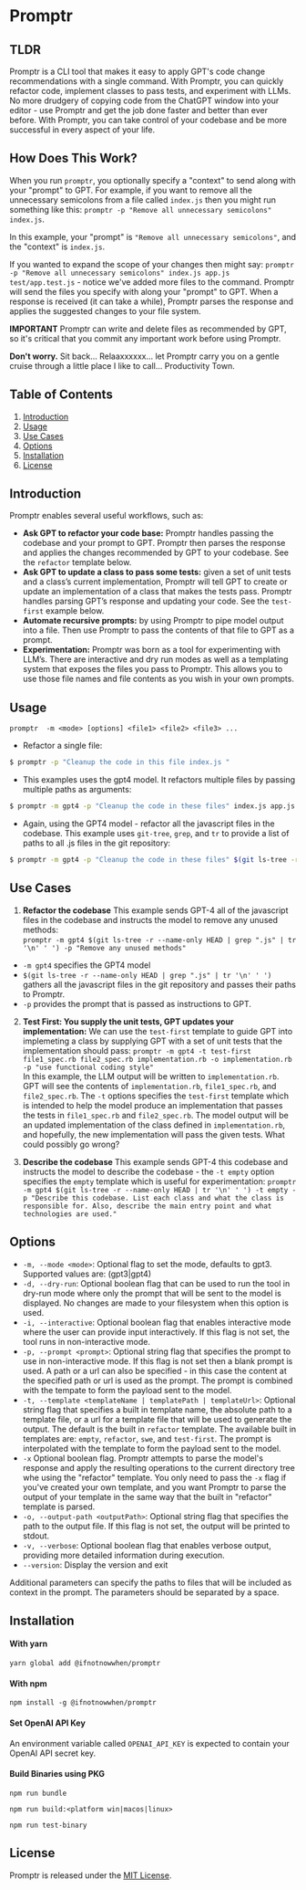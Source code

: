 # Promptr

## TLDR 
Promptr is a CLI tool that makes it easy to apply GPT's code change recommendations with a single command. With Promptr, you can quickly refactor code, implement classes to pass tests, and experiment with LLMs. No more drudgery of copying code from the ChatGPT window into your editor - use Promptr and get the job done faster and better than ever before. With Promptr, you can take control of your codebase and be more successful in every aspect of your life.


## How Does This Work?
When you run `promptr`, you optionally specify a "context" to send along with your "prompt" to GPT. For example, if you want to remove all the unnecessary semicolons from a file called `index.js` then you might run something like this: `promptr -p "Remove all unnecessary semicolons" index.js`. 

In this example, your "prompt" is `"Remove all unnecessary semicolons"`, and the "context" is `index.js`. 

If you wanted to expand the scope of your changes then might say: `promptr -p "Remove all unnecessary semicolons" index.js app.js test/app.test.js` - notice we've added more files to the command. Promptr will send the files you specify with along your "prompt" to GPT. When a response is received (it can take a while), Promptr parses the response and applies the suggested changes to your file system.

__IMPORTANT__ 
Promptr can write and delete files as recommended by GPT, so it's critical that you commit any important work before using Promptr. 

__Don't worry.__ 
Sit back... Relaaxxxxxx... let Promptr carry you on a gentle cruise through a little place I like to call... Productivity Town.

## Table of Contents
1. [Introduction](#introduction)
2. [Usage](#usage)
3. [Use Cases](#use-cases)
4. [Options](#options)
5. [Installation](#installation)
6. [License](#license)

## Introduction

Promptr enables several useful workflows, such as:

- __Ask GPT to refactor your code base:__ Promptr handles passing the codebase and your prompt to GPT. Promptr then parses the response and applies the changes recommended by GPT to your codebase. See the `refactor` template below.
- __Ask GPT to update a class to pass some tests:__ given a set of unit tests and a class’s current implementation, Promptr will tell GPT to create or update an implementation of a class that makes the tests pass. Promptr handles parsing GPT’s response and updating your code. See the `test-first` example below.
- __Automate recursive prompts:__ by using Promptr to pipe model output into a file. Then use Promptr to pass the contents of that file to GPT as a prompt.
- __Experimentation:__ Promptr was born as a tool for experimenting with LLM’s. There are interactive and dry run modes as well as a templating system that exposes the files you pass to Promptr. This allows you to use those file names and file contents as you wish in your own prompts.

## Usage

`promptr  -m <mode> [options] <file1> <file2> <file3> ...`


- Refactor a single file:

```bash
$ promptr -p "Cleanup the code in this file index.js "
```

- This examples uses the gpt4 model. It refactors multiple files by passing multiple paths as arguments:

```bash
$ promptr -m gpt4 -p "Cleanup the code in these files" index.js app.js 
```

- Again, using the GPT4 model - refactor all the javascript files in the codebase. This example uses `git-tree`, `grep`, and `tr` to provide a list of paths to all .js files in the git repository:

```bash
$ promptr -m gpt4 -p "Cleanup the code in these files" $(git ls-tree -r --name-only HEAD | grep ".js" | tr '\n' ' ')
```

## Use Cases

1. __Refactor the codebase__ 
This example sends GPT-4 all of the javascript files in the codebase and instructs the model to remove any unused methods: <br /> `promptr -m gpt4 $(git ls-tree -r --name-only HEAD | grep ".js" | tr '\n' ' ') -p "Remove any unused methods"` <br />
- `-m gpt4` specifies the GPT4 model
- `$(git ls-tree -r --name-only HEAD | grep ".js" | tr '\n' ' ')` gathers all the javascript files in the git repository and passes their paths to Promptr.
- `-p` provides the prompt that is passed as instructions to GPT.


2. __Test First: You supply the unit tests, GPT updates your implementation:__ 
We can use the `test-first` template to guide GPT into implemeting a class by supplying GPT with a set of unit tests that the implementation should pass:
`
promptr -m gpt4 -t test-first file1_spec.rb file2_spec.rb implementation.rb -o implementation.rb -p "use functional coding style"
`
<br />In this example, the LLM output will be written to `implementation.rb`. GPT will see the contents of `implementation.rb`, `file1_spec.rb`, and `file2_spec.rb`. The `-t` options specifies the `test-first` template which is intended to help the model produce an implementation that passes the tests in `file1_spec.rb` and `file2_spec.rb`. The model output will be an updated implementation of the class defined in `implementation.rb`, and hopefully, the new implementation will pass the given tests. What could possibly go wrong?


3. __Describe the codebase__
This example sends GPT-4 this codebase and instructs the model to describe the codebase - the `-t empty` option specifies the `empty` template which is useful for experimentation:
`promptr -m gpt4 $(git ls-tree -r --name-only HEAD | tr '\n' ' ') -t empty -p "Describe this codebase. List each class and what the class is responsible for. Also, describe the main entry point and what technologies are used."`<br />


## Options
- `-m, --mode <mode>`: Optional flag to set the mode, defaults to gpt3. Supported values are: (gpt3|gpt4)
- `-d, --dry-run`: Optional boolean flag that can be used to run the tool in dry-run mode where only the prompt that will be sent to the model is displayed. No changes are made to your filesystem when this option is used.
- `-i, --interactive`: Optional boolean flag that enables interactive mode where the user can provide input interactively. If this flag is not set, the tool runs in non-interactive mode.
- `-p, --prompt <prompt>`: Optional string flag that specifies the prompt to use in non-interactive mode. If this flag is not set then a blank prompt is used. A path or a url can also be specified - in this case the content at the specified path or url is used as the prompt. The prompt is combined with the tempate to form the payload sent to the model.
- `-t, --template <templateName | templatePath | templateUrl>`: Optional string flag that specifies a built in template name, the absolute path to a template file, or a url for a template file that will be used to generate the output. The default is the  built in `refactor` template. The available built in templates are: `empty`, `refactor`, `swe`, and `test-first`. The prompt is interpolated with the template to form the payload sent to the model.
- `-x` Optional boolean flag. Promptr attempts to parse the model's response and apply the resulting operations to the current directory tree whe using the "refactor" template. You only need to pass the `-x` flag if you've created your own template, and you want Promptr to parse the output of your template in the same way that the built in "refactor" template is parsed.
- `-o, --output-path <outputPath>`: Optional string flag that specifies the path to the output file. If this flag is not set, the output will be printed to stdout.
- `-v, --verbose`: Optional boolean flag that enables verbose output, providing more detailed information during execution.
- `--version`: Display the version and exit

Additional parameters can specify the paths to files that will be included as context in the prompt. The parameters should be separated by a space.

## Installation

#### With yarn
```
yarn global add @ifnotnowwhen/promptr
```

#### With npm
```
npm install -g @ifnotnowwhen/promptr
```

#### Set OpenAI API Key
An environment variable called `OPENAI_API_KEY` is expected to contain your OpenAI API secret key.

#### Build Binaries using PKG
```
npm run bundle
```
```
npm run build:<platform win|macos|linux>
```
```
npm run test-binary
```

## License

Promptr is released under the [MIT License](https://opensource.org/licenses/MIT).
